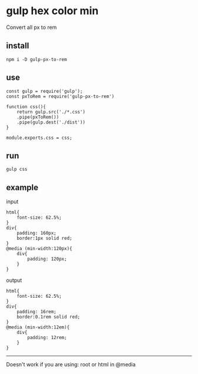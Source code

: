 # gulp hex color min
Convert all px to rem
## install 

```
npm i -D gulp-px-to-rem
```

## use
```
const gulp = require('gulp');
const pxToRem = require('gulp-px-to-rem')

function css(){
    return gulp.src('./*.css')
    .pipe(pxToRem())
    .pipe(gulp.dest('./dist'))
}

module.exports.css = css;
```
## run
```
gulp css
```

## example
input
```
html{
    font-size: 62.5%;
}
div{
    padding: 160px;
    border:1px solid red;
}
@media (min-width:120px){
    div{
        padding: 120px;
    }
}
```
output
```
html{
    font-size: 62.5%;
}
div{
    padding: 16rem;
    border:0.1rem solid red;
}
@media (min-width:12em){
    div{
        padding: 12rem;
    }
}
```
----
Doesn't work if you are using: root or html
in @media